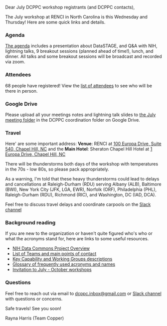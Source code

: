 Dear July DCPPC workshop registrants (and DCPPC contacts),

The July workshop at RENCI in North Carolina is this Wednesday and Thursday! Here are some quick links and details. 

### Agenda
[The agenda](http://nih-data-commons.us/2018-july-workshop/agenda) includes a presentation about DataSTAGE, and Q&A with NIH, lightning talks, 9 breakout sessions (planned ahead of time!), lunch, and dinner. All talks and some breakout sessions will be broadcast and recorded via zoom. 

### Attendees
68 people have registered! View the [list of attendees](http://nih-data-commons.us/2018-july-workshop/attendees) to see who will be there in person.

### Google Drive
Please upload all your meetings notes and lightning talk slides to [the July  meeting folder](https://drive.google.com/drive/u/1/folders/1Ues8Pa_xV6Vvbg0-4uBuK_5EBefDkEEK) in the DCPPC coordination folder on Google Drive. 

### Travel
Here' are some important address:
**Venue**: RENCI at [100 Europa Drive, Suite 540, Chapel Hill, NC](https://www.google.com/maps/place/100+Europa+Dr,+Chapel+Hill,+NC+27517/@35.9392635,-79.020576,17z/data=!3m1!4b1!4m5!3m4!1s0x89ace7f888b92489:0x726a47e95db81d35!8m2!3d35.9392635!4d-79.0183873) and the
**Main Hotel**: Sheraton Chapel Hill Hotel at [1 Europa Drive, Chapel Hill, NC](https://www.google.com/maps/place/Sheraton+Chapel+Hill+Hotel/@35.940021,-79.0202086,17z/data=!4m7!3m6!1s0x89ace7f81a000d5b:0xb50aaa59d59ca140!5m1!1s2018-08-05!8m2!3d35.9412458!4d-79.0172689)

There will be thunderstorms both days of the workshop with temperatures in the 70s - low 80s, so please pack appropriately. 

As a warning, I'm told that these heavy thunderstorms could lead to delays and cancellations at Raleigh-Durham (RDU) serving Albany (ALB), Baltimore (BWI), New York City (JFK, LGA, EWR), Norfolk (ORF), Philadelphia (PHL), Raleigh-Durham (RDU), Richmond (RIC), and Washington, DC (IAD, DCA). 

Feel free to discuss travel delays and coordinate carpools on the [Slack channel](https://nih-dcppc.slack.com/messages/CAMLGP27N/details/?) 

### Background reading
If you are new to the organization or haven't quite figured who's who or what the acronyms stand for, here are links to some useful resources.

- [NIH Data Commons Project Overview](https://nihdatacommons.us) 
- [List of Teams and main points of contact](https://pilot.nihdatacommons.us/organize/onboarding/teams) 
- [Key Capability and Working Groups descriptions](https://pilot.nihdatacommons.us/organize/onboarding/key-capabilities/)
- [Glossary of frequently used acronyms and names](https://pilot.nihdatacommons.us/organize/glossary/)
- [Invitation to July - October workshops](https://dcppc.groups.io/g/leads/topic/invitation_to_the_july_aug/23289954?p=,,,20,0,0,0::recentpostdate%2Fsticky,,,20,2,0,23289954) 

### Questions
Feel free to reach out via email to <dcppc.inbox@gmail.com> or [Slack channel](https://nih-dcppc.slack.com/messages/CAMLGP27N/details/?) with questions or concerns.

Safe travels! See you soon!

Rayna Harris (Team Copper)
